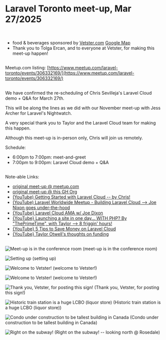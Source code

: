 # Laravel Toronto meet-up, Mar 27/2025
<br>

- food & beverages sponsored by [Vetster.com](https://vetster.com) [Google Map](https://maps.app.goo.gl/eEqA4F8LPNsi5nqZA)
- Thank you to Tolga Ercan, and to everyone at Vetster, for making this meet-up happen!

##
Meetup.com listing: [https://www.meetup.com/laravel-toronto/events/306332169/](https://www.meetup.com/laravel-toronto/events/306332169/)

##
We have confirmed the re-scheduling of Chris Sevilleja's Laravel Cloud demo + Q&A for March 27th.

This will be along the lines as we did with our November meet-up with Jess Archer for Laravel's Nightwatch.  

A very special thank you to Taylor and the Laravel Cloud team for making this happen. 

Although this meet-up is in-person only, Chris will join us remotely. 

Schedule:

- 6:00pm to 7:00pm: meet-and-greet
- 7:00pm to 9:00pm: Laravel Cloud demo + Q&A



##
Note-able Links:
- [original meet-up @ meetup.com](https://www.meetup.com/laravel-toronto/events/303470963/)
- [original meet-up @ this GH Org](https://github.com/local-toronto-php-groups/2025feb13_meetup_laravel_toronto/)
- [(YouTube) Getting Started with Laravel Cloud -- by Chris!](https://www.youtube.com/watch?v=cXVVoaekqT8)
- [(YouTube) Laravel Worldwide Meetup - Building Laravel Cloud --> Joe Nixon goes under-the-hood](https://www.youtube.com/live/PmKt3xmAQz0)
- [{YouTube} Laravel Cloud AMA w/ Joe Dixon](https://www.youtube.com/live/LmuHwEyKTNU)
- [{YouTube} Launching a site in one day... WITH PHP? By "ThePrimeTime", with Taylor --> 8 friggin' hours!](https://www.youtube.com/watch?v=a1cWkClBXLI)
- [{YouTube} 5 Tips to Save Money on Laravel Cloud](https://www.youtube.com/watch?v=jM7VZRXgYXE)
- [{YouTube} Taylor Otwell's thoughts on funding](https://www.youtube.com/watch?v=HhdCl9XV4aM)

##
![Meet-up is in the conference room](/IMG_0224.png)
(meet-up is in the conference room)

![Setting up](/IMG_0223.png)
(setting up)

![Welcome to Vetster!](/IMG_0222.png)
(welcome to Vetster!)

![Welcome to Vetster!](/IMG_0221.png)
(welcome to Vetster!)

![Thank you, Vetster, for posting this sign!](/IMG_0220.png)
(Thank you, Vetster, for posting this sign!)

![Historic train station is a huge LCBO (liquor store)](/IMG_0219.png)
(Historic train station is a huge LCBO (liquor store))

![Condo under construction to be tallest building in Canada](/IMG_0217.png)
(Condo under construction to be tallest building in Canada)

![Right on the subway!](/IMG_0214.png)
(Right on the subway! -- looking north @ Rosedale)
